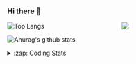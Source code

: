 ### Hi there 👋

<!--
**tao8687/tao8687** is a ✨ _special_ ✨ repository because its `README.md` (this file) appears on your GitHub profile.

Here are some ideas to get you started:

- 🔭 I’m currently working on ...
- 🌱 I’m currently learning ...
- 👯 I’m looking to collaborate on ...
- 🤔 I’m looking for help with ...
- 💬 Ask me about ...
- 📫 How to reach me: ...
- 😄 Pronouns: ...
- ⚡ Fun fact: ...
-->

<img align='right' src="https://media.giphy.com/media/M9gbBd9nbDrOTu1Mqx/giphy.gif" width="240">

  
![Top Langs](https://github-readme-stats.vercel.app/api/top-langs/?username=tao8687&layout=compact&title_color=23238E&text_color=A67D3D)

![Anurag's github stats](https://github-readme-stats.vercel.app/api?username=tao8687&show_icons=true&&text_color=A67D3D&title_color=23238E&show_icons=false&count_private=true&hide=stars)

<details>
  <summary>:zap: Coding Stats</summary>
  <br>
    
<!--START_SECTION:waka-->
![Code Time](http://img.shields.io/badge/Code%20Time-1%2C379%20hrs%208%20mins-blue)

![Profile Views](http://img.shields.io/badge/Profile%20Views-1-blue)

**🐱 My GitHub Data** 

> 📦 1.5 MB Used in GitHub's Storage 
 > 
> 🏆 315 Contributions in the Year 2023
 > 
> 🚫 Not Opted to Hire
 > 
> 📜 50 Public Repositories 
 > 
> 🔑 22 Private Repositories 
 > 
**I'm an Early 🐤** 

```text
🌞 Morning                1186 commits        █████████████████████░░░░   85.32 % 
🌆 Daytime                84 commits          ██░░░░░░░░░░░░░░░░░░░░░░░   06.04 % 
🌃 Evening                116 commits         ██░░░░░░░░░░░░░░░░░░░░░░░   08.35 % 
🌙 Night                  4 commits           ░░░░░░░░░░░░░░░░░░░░░░░░░   00.29 % 
```
📅 **I'm Most Productive on Wednesday** 

```text
Monday                   200 commits         ████░░░░░░░░░░░░░░░░░░░░░   14.39 % 
Tuesday                  187 commits         ███░░░░░░░░░░░░░░░░░░░░░░   13.45 % 
Wednesday                252 commits         █████░░░░░░░░░░░░░░░░░░░░   18.13 % 
Thursday                 178 commits         ███░░░░░░░░░░░░░░░░░░░░░░   12.81 % 
Friday                   196 commits         ████░░░░░░░░░░░░░░░░░░░░░   14.10 % 
Saturday                 191 commits         ███░░░░░░░░░░░░░░░░░░░░░░   13.74 % 
Sunday                   186 commits         ███░░░░░░░░░░░░░░░░░░░░░░   13.38 % 
```


📊 **This Week I Spent My Time On** 

```text
🕑︎ Time Zone: Asia/Shanghai

💬 Programming Languages: 
Python                   3 hrs 44 mins       █████████████░░░░░░░░░░░░   52.24 % 
C++                      2 hrs 20 mins       ████████░░░░░░░░░░░░░░░░░   32.75 % 
C                        40 mins             ██░░░░░░░░░░░░░░░░░░░░░░░   09.32 % 
Other                    16 mins             █░░░░░░░░░░░░░░░░░░░░░░░░   03.87 % 
Text                     5 mins              ░░░░░░░░░░░░░░░░░░░░░░░░░   01.25 % 

🔥 Editors: 
VS Code                  7 hrs 9 mins        █████████████████████████   100.00 % 

🐱‍💻 Projects: 
opencvdemo               4 hrs 8 mins        ██████████████░░░░░░░░░░░   57.90 % 
wheeltec_robot           1 hr 36 mins        ██████░░░░░░░░░░░░░░░░░░░   22.54 % 
tarkbot_robot            55 mins             ███░░░░░░░░░░░░░░░░░░░░░░   13.02 % 
Unknown Project          25 mins             ██░░░░░░░░░░░░░░░░░░░░░░░   06.05 % 
OpenCTR_H60V32_R20_1024_V2 mins              ░░░░░░░░░░░░░░░░░░░░░░░░░   00.48 % 

💻 Operating System: 
Linux                    7 hrs 9 mins        █████████████████████████   100.00 % 
```

**I Mostly Code in Python** 

```text
Python                   9 repos             ████████░░░░░░░░░░░░░░░░░   31.03 % 
C++                      7 repos             ██████░░░░░░░░░░░░░░░░░░░   24.14 % 
JavaScript               2 repos             ██░░░░░░░░░░░░░░░░░░░░░░░   06.90 % 
Batchfile                1 repo              █░░░░░░░░░░░░░░░░░░░░░░░░   03.45 % 
HTML                     1 repo              █░░░░░░░░░░░░░░░░░░░░░░░░   03.45 % 
```



**Timeline**

![Lines of Code chart](https://raw.githubusercontent.com/tao8687/tao8687/master/assets/bar_graph.png)


 Last Updated on 10/11/2023 01:12:01 UTC
<!--END_SECTION:waka-->
</details>

